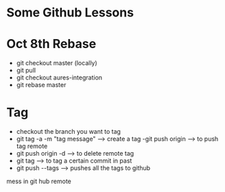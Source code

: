 # Some Github Lessons

# Oct 8th Rebase
- git checkout master (locally) 
- git pull 
- git  checkout aures-integration 
- git rebase master 

# Tag
- checkout the branch you want to tag 
- git tag -a <tag-name> -m "tag message" --> create a tag
-git push origin <tag-name> --> to push tag remote
- git push origin -d <tag-name>  --> to delete remote tag
- git tag <tag-name> <commit-hash> --> to tag a certain commit in past 
- git push --tags --> pushes all the tags to github


mess in git hub remote


